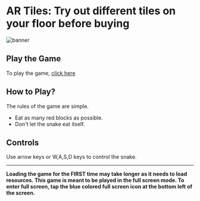 # AR Tiles: Try out different tiles on your floor before buying

![banner](https://github.com/lightlessdays/ar-tiles/blob/main/AR%20Tiles%20Banner.png)

## Play the Game

To play the game, [click here](https://lightlessdays.github.io/snakes-2d/)

## How to Play?

The rules of the game are simple.

- Eat as many red blocks as possible.
- Don't let the snake eat itself.

## Controls

Use arrow keys or W,A,S,D keys to control the snake.

<hr>
<b>Loading the game for the FIRST time may take longer as it needs to load resources. This game is meant to be played in the full screen mode. To enter full screen, tap the blue colored full screen icon at the bottom left of the screen.</b>
